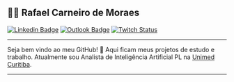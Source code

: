 ## :man_technologist: Rafael Carneiro de Moraes
[![Linkedin Badge](https://img.shields.io/badge/-LinkedIn-FCFCFC?style=flat&logo=Linkedin&logoColor=0063B1&link=https://www.linkedin.com/in/rafael-carneiro-de-moraes/)](https://www.linkedin.com/in/rafael-carneiro-de-moraes/)
[![Outlook Badge](https://img.shields.io/badge/-Email-FCFCFC?style=flat&logo=Gmail&logoColor=0063B1&link=mailto:rafinhacarneiro@outlook.com)](mailto:rafinhacarneiro@outlook.com)
[![Twitch Status](https://img.shields.io/twitch/status/ludensfigma?style=social)](https://twitch.tv/ludensfigma)

---

Seja bem vindo ao meu GitHub! 👋 Aqui ficam meus projetos de estudo e trabalho. Atualmente sou Analista de Inteligência Artificial PL na [Unimed Curitiba](https://www.unimedcuritiba.com.br/wps/portal/internet).

---
